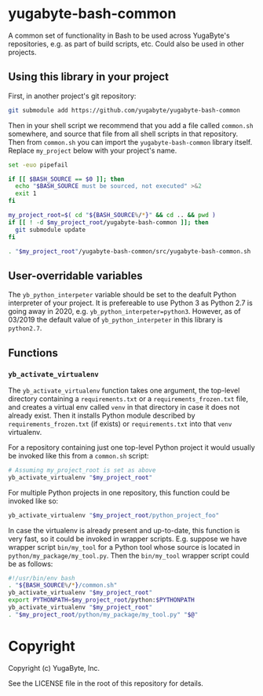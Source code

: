 # yugabyte-bash-common

A common set of functionality in Bash to be used across YugaByte's repositories, e.g. as part of
build scripts, etc. Could also be used in other projects.


## Using this library in your project

First, in another project's git repository:
```bash
git submodule add https://github.com/yugabyte/yugabyte-bash-common
```

Then in your shell script we recommend that you add a file called `common.sh` somewhere, and source
that file from all shell scripts in that repository. Then from `common.sh` you can import the
`yugabyte-bash-common` library itself. Replace `my_project` below with your project's name.

```bash
set -euo pipefail

if [[ $BASH_SOURCE == $0 ]]; then
  echo "$BASH_SOURCE must be sourced, not executed" >&2
  exit 1
fi

my_project_root=$( cd "${BASH_SOURCE%/*}" && cd .. && pwd )
if [[ ! -d $my_project_root/yugabyte-bash-common ]]; then
  git submodule update
fi

. "$my_project_root"/yugabyte-bash-common/src/yugabyte-bash-common.sh

```


## User-overridable variables

The `yb_python_interpeter` variable should be set to the deafult Python interpreter of your
project. It is prefereable to use Python 3 as Python 2.7 is going away in 2020,
e.g. `yb_python_interpeter=python3`. However, as of 03/2019 the default value of
`yb_python_interpeter` in this library is `python2.7`.

## Functions

### `yb_activate_virtualenv`

The `yb_activate_virtualenv` function takes one argument, the top-level directory containing
a `requirements.txt` or a `requirements_frozen.txt` file, and creates a virtual env called
`venv` in that directory in case it does not already exist. Then it installs Python module
described by `requirements_frozen.txt` (if exists) or `requirements.txt` into that `venv`
virtualenv.

For a repository containing just one top-level Python project it would usually be invoked
like this from a `common.sh` script:

```bash
# Assuming my_project_root is set as above
yb_activate_virtualenv "$my_project_root"
```

For multiple Python projects in one repository, this function could be invoked like so:

```bash
yb_activate_virtualenv "$my_project_root/python_project_foo"
```

In case the virtualenv is already present and up-to-date, this function is very fast, so
it could be invoked in wrapper scripts. E.g. suppose we have wrapper script `bin/my_tool`
for a Python tool whose source is located in `python/my_package/my_tool.py`. Then
the `bin/my_tool` wrapper script could be as follows:

```bash
#!/usr/bin/env bash
. "${BASH_SOURCE%/*}/common.sh"
yb_activate_virtualenv "$my_project_root"
export PYTHONPATH=$my_project_root/python:$PYTHONPATH
yb_activate_virtualenv "$my_project_root"
. "$my_project_root/python/my_package/my_tool.py" "$@"
```

# Copyright

Copyright (c) YugaByte, Inc.

See the LICENSE file in the root of this repository for details.
